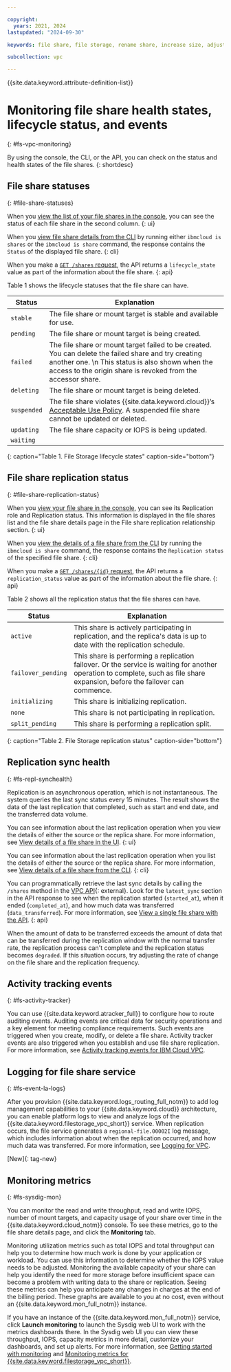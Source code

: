 ```yaml
---

copyright:
  years: 2021, 2024
lastupdated: "2024-09-30"

keywords: file share, file storage, rename share, increase size, adjust IOPS, mount target

subcollection: vpc

---
```


{{site.data.keyword.attribute-definition-list}}

# Monitoring file share health states, lifecycle status, and events
{: #fs-vpc-monitoring}

By using the console, the CLI, or the API, you can check on the status and health states of the file shares.
{: shortdesc}

## File share statuses
{: #file-share-statuses}

When you [view the list of your file shares in the console](/docs/vpc?topic=vpc-file-storage-view&interface=ui), you can see the status of each file share in the second column.
{: ui}

When you [view file share details from the CLI](/docs/vpc?topic=vpc-file-storage-view&interface=cli) by running either `ibmcloud is shares` or the `ibmcloud is share` command, the response contains the `Status` of the displayed file share.
{: cli}

When you make a [`GET /shares` request](/docs/vpc?topic=vpc-file-storage-view&interface=api), the API returns a `lifecycle_state` value as part of the information about the file share.
{: api}

Table 1 shows the lifecycle statuses that the file share can have.

| Status      | Explanation |
|-------------|-------------|
| `stable`    | The file share or mount target is stable and available for use. |
| `pending`   | The file share or mount target is being created. |
| `failed`    | The file share or mount target failed to be created. You can delete the failed share and try creating another one. \n This status is also shown when the access to the origin share is revoked from the accessor share.|
| `deleting`  | The file share or mount target is being deleted. |
| `suspended` | The file share violates {{site.data.keyword.cloud}}’s [Acceptable Use Policy](https://www.ibm.com/services/us/imc/html/aup1.html). A suspended file share cannot be updated or deleted.|
| `updating`  | The file share capacity or IOPS is being updated.|
| `waiting`   |  |
{: caption="Table 1. File Storage lifecycle states" caption-side="bottom"}

## File share replication status
{: #file-share-replication-status}

When you [view your file share in the console](/docs/vpc?topic=vpc-file-storage-view&interface=ui), you can see its Replication role and Replication status. This information is displayed in the file shares list and the file share details page in the File share replication relationship section.
{: ui}

When you [view the details of a file share from the CLI](/docs/vpc?topic=vpc-file-storage-view&interface=cli#fs-share-details-cli) by running the `ibmcloud is share` command, the response contains the `Replication status` of the specified file share.
{: cli}

When you make a [`GET /shares/{id}` request](/docs/vpc?topic=vpc-file-storage-view&interface=api#fs-single-file-shares-api), the API returns a `replication_status` value as part of the information about the file share.
{: api}

Table 2 shows all the replication status that the file shares can have.

| Status            | Explanation |
|-------------------|-------------|
| `active`          | This share is actively participating in replication, and the replica's data is up to date with the replication schedule. |
| `failover_pending`|  This share is performing a replication failover. Or the service is waiting for another operation to complete, such as file share expansion, before the failover can commence. |
| `initializing`    | This share is initializing replication. |
| `none`            | This share is not participating in replication. |
| `split_pending`   | This share is performing a replication split. |
{: caption="Table 2. File Storage replication status" caption-side="bottom"}

## Replication sync health
{: #fs-repl-synchealth}

Replication is an asynchronous operation, which is not instantaneous. The system queries the last sync status every 15 minutes. The result shows the data of the last replication that completed, such as start and end date, and the transferred data volume.

You can see information about the last replication operation when you view the details of either the source or the replica share. For more information, see [View details of a file share in the UI](/docs/vpc?topic=vpc-file-storage-view&interface=ui#fs-view-single-share-ui).
{: ui}

You can see information about the last replication operation when you list the details of either the source or the replica share. For more information, see [View details of a file share from the CLI](/docs/vpc?topic=vpc-file-storage-view&interface=cli#fs-share-details-cli).
{: cli}

You can programmatically retrieve the last sync details by calling the `/shares` method in the [VPC API](/apidocs/vpc/latest#get-share){: external}. Look for the `latest_sync` section in the API response to see when the replication started (`started_at`), when it ended (`completed_at`), and how much data was transferred (`data_transferred`). For more information, see [View a single file share with the API](/docs/vpc?topic=vpc-file-storage-view&interface=api#fs-single-file-shares-api).
{: api}

When the amount of data to be transferred exceeds the amount of data that can be transferred during the replication window with the normal transfer rate, the replication process can't complete and the replication status becomes `degraded`. If this situation occurs, try adjusting the rate of change on the file share and the replication frequency.

## Activity tracking events
{: #fs-activity-tracker}

You can use {{site.data.keyword.atracker_full}} to configure how to route auditing events. Auditing events are critical data for security operations and a key element for meeting compliance requirements. Such events are triggered when you create, modify, or delete a file share. Activity tracker events are also triggered when you establish and use file share replication. For more information, see [Activity tracking events for IBM Cloud VPC](/docs/vpc?topic=vpc-at_events).

## Logging for file share service
{: #fs-event-la-logs}

After you provision {{site.data.keyword.logs_routing_full_notm}} to add log management capabilities to your {{site.data.keyword.cloud}} architecture, you can enable platform logs to view and analyze logs of the {{site.data.keyword.filestorage_vpc_short}} service. When replication occurs, the file service generates a `regional-file.00002I` log message, which includes information about when the replication occurred, and how much data was transferred. For more information, see [Logging for VPC](/docs/vpc?topic=vpc-logging#logging-file-share-replication).

[New]{: tag-new}

## Monitoring metrics
{: #fs-sysdig-mon}

You can monitor the read and write throughput, read and write IOPS, number of mount targets, and capacity usage of your share over time in the {{site.data.keyword.cloud_notm}} console. To see these metrics, go to the file share details page, and click the **Monitoring** tab. 

Monitoring utilization metrics such as total IOPS and total throughput can help you to determine how much work is done by your application or workload. You can use this information to determine whether the IOPS value needs to be adjusted. Monitoring the available capacity of your share can help you identify the need for more storage before insufficient space can become a problem with writing data to the share or replication. Seeing these metrics can help you anticipate any changes in charges at the end of the billing period. These graphs are available to you at no cost, even without an {{site.data.keyword.mon_full_notm}} instance.

If you have an instance of the {{site.data.keyword.mon_full_notm}} service, click **Launch monitoring** to launch the Sysdig web UI to work with the metrics dashboards there. In the Sysdig web UI you can view these throughput, IOPS, capacity metrics in more detail, customize your dashboards, and set up alerts. For more information, see [Getting started with monitoring](/docs/monitoring?topic=monitoring-getting-started) and [Monitoring metrics for {{site.data.keyword.filestorage_vpc_short}}](/docs/vpc?topic=vpc-fs-vpc-monitoring-sysdig).
